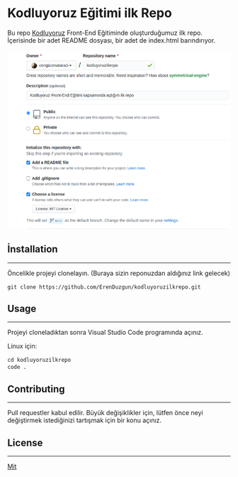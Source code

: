 # Kodluyoruz Eğitimi ilk Repo
Bu repo [Kodluyoruz](https://www.kodluyoruz.org/) Front-End Eğitiminde oluşturduğumuz ilk repo. İçerisinde bir adet README dosyası, bir adet de index.html barındırıyor.

![](https://github.com/Kodluyoruz/taskforce/raw/main/git/odev1/figures/github.png)
## İnstallation
---
Öncelikle projeyi clonelayın. (Buraya sizin reponuzdan aldığınız link gelecek)
````
git clone https://github.com/ErenDuzgun/kodluyoruzilkrepo.git
````
## Usage
---
Projeyi cloneladıktan sonra Visual Studio Code programında açınız.

Linux için:
````
cd kodluyoruzilkrepo
code .
````
## Contributing
---

Pull requestler kabul edilir. Büyük değişiklikler için, lütfen önce neyi değiştirmek istediğinizi tartışmak için bir konu açınız.

## License
---
[Mit](https://choosealicense.com/licenses/mit/)


